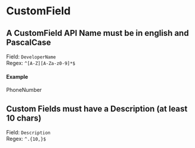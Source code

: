 # CustomField
## A CustomField API Name must be in english and PascalCase
Field: `DeveloperName`   
Regex: `^[A-Z][A-Za-z0-9]*$`    
#### Example
PhoneNumber  


## Custom Fields must have a Description (at least 10 chars)
Field: `Description`   
Regex: `^.{10,}$`    


